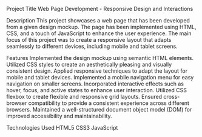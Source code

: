 Project Title
Web Page Development - Responsive Design and Interactions

Description
This project showcases a web page that has been developed from a given design mockup. The page has been implemented using HTML, CSS, and a touch of JavaScript to enhance the user experience. The main focus of this project was to create a responsive layout that adapts seamlessly to different devices, including mobile and tablet screens.

Features
Implemented the design mockup using semantic HTML elements.
Utilized CSS styles to create an aesthetically pleasing and visually consistent design.
Applied responsive techniques to adapt the layout for mobile and tablet devices.
Implemented a mobile navigation menu for easy navigation on smaller screens.
Incorporated interactive effects such as hover, focus, and active states to enhance user interaction.
Utilized CSS flexbox to create flexible and responsive grid layouts.
Ensured cross-browser compatibility to provide a consistent experience across different browsers.
Maintained a well-structured document object model (DOM) for improved accessibility and maintainability.

Technologies Used
HTML5
CSS3
JavaScript





